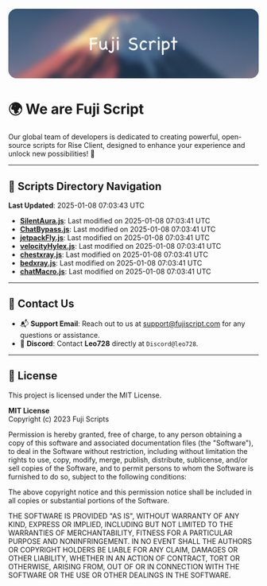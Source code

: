 ![Banner](.github/b.webp)

# 🌍 **We are Fuji Script**

Our global team of developers is dedicated to creating powerful, open-source scripts for Rise Client, designed to enhance your experience and unlock new possibilities! 🌟

---
<!-- SCRIPTS_NAVIGATION_START -->
## 📂 **Scripts Directory Navigation**

**Last Updated**: 2025-01-08 07:03:43 UTC

- **[SilentAura.js](scripts/SilentAura.js)**: Last modified on 2025-01-08 07:03:41 UTC
- **[ChatBypass.js](scripts/ChatBypass.js)**: Last modified on 2025-01-08 07:03:41 UTC
- **[jetpackFly.js](scripts/jetpackFly.js)**: Last modified on 2025-01-08 07:03:41 UTC
- **[velocityHylex.js](scripts/velocityHylex.js)**: Last modified on 2025-01-08 07:03:41 UTC
- **[chestxray.js](scripts/chestxray.js)**: Last modified on 2025-01-08 07:03:41 UTC
- **[bedxray.js](scripts/bedxray.js)**: Last modified on 2025-01-08 07:03:41 UTC
- **[chatMacro.js](scripts/chatMacro.js)**: Last modified on 2025-01-08 07:03:41 UTC

<!-- SCRIPTS_NAVIGATION_END -->

---

## 💬 **Contact Us**  
- 📬 **Support Email**: Reach out to us at [support@fujiscript.com](mailto:support@fujiscript.com) for any questions or assistance.  
- 💬 **Discord**: Contact **Leo728** directly at `Discord@leo728`.

---

## 📜 **License**

This project is licensed under the MIT License.  

**MIT License**  
Copyright (c) 2023 Fuji Scripts  

Permission is hereby granted, free of charge, to any person obtaining a copy of this software and associated documentation files (the "Software"), to deal in the Software without restriction, including without limitation the rights to use, copy, modify, merge, publish, distribute, sublicense, and/or sell copies of the Software, and to permit persons to whom the Software is furnished to do so, subject to the following conditions:  

The above copyright notice and this permission notice shall be included in all copies or substantial portions of the Software.  

THE SOFTWARE IS PROVIDED "AS IS", WITHOUT WARRANTY OF ANY KIND, EXPRESS OR IMPLIED, INCLUDING BUT NOT LIMITED TO THE WARRANTIES OF MERCHANTABILITY, FITNESS FOR A PARTICULAR PURPOSE AND NONINFRINGEMENT. IN NO EVENT SHALL THE AUTHORS OR COPYRIGHT HOLDERS BE LIABLE FOR ANY CLAIM, DAMAGES OR OTHER LIABILITY, WHETHER IN AN ACTION OF CONTRACT, TORT OR OTHERWISE, ARISING FROM, OUT OF OR IN CONNECTION WITH THE SOFTWARE OR THE USE OR OTHER DEALINGS IN THE SOFTWARE.  
